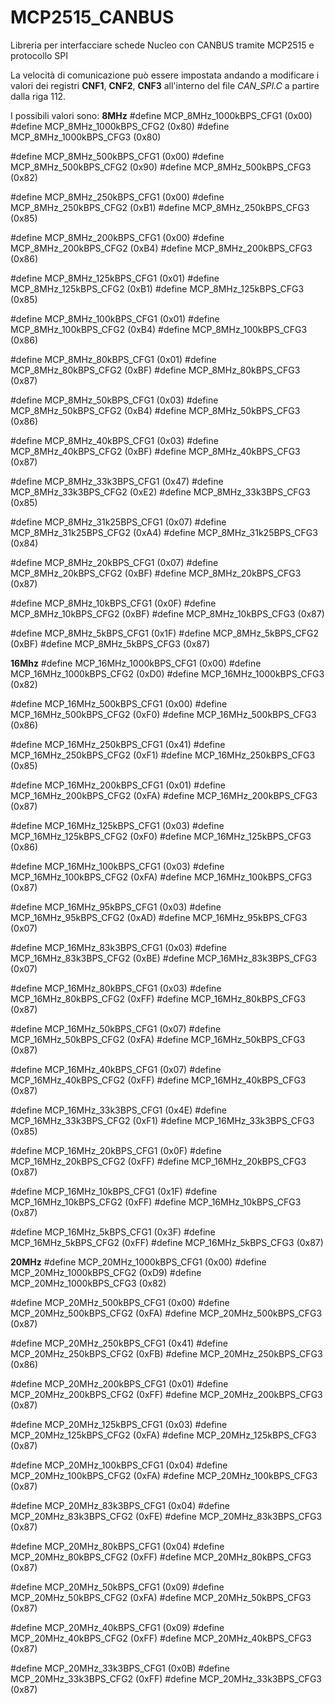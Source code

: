 # MCP2515_CANBUS
Libreria per interfacciare schede Nucleo con CANBUS tramite MCP2515 e protocollo SPI

La velocità di comunicazione può essere impostata andando a modificare i valori dei registri **CNF1**, **CNF2**, **CNF3** all'interno del file *CAN_SPI.C* a partire dalla riga 112.

I possibili valori sono:
**8MHz**
#define MCP_8MHz_1000kBPS_CFG1 (0x00)
#define MCP_8MHz_1000kBPS_CFG2 (0x80)
#define MCP_8MHz_1000kBPS_CFG3 (0x80)

#define MCP_8MHz_500kBPS_CFG1 (0x00)
#define MCP_8MHz_500kBPS_CFG2 (0x90)
#define MCP_8MHz_500kBPS_CFG3 (0x82)

#define MCP_8MHz_250kBPS_CFG1 (0x00)
#define MCP_8MHz_250kBPS_CFG2 (0xB1)
#define MCP_8MHz_250kBPS_CFG3 (0x85)

#define MCP_8MHz_200kBPS_CFG1 (0x00)
#define MCP_8MHz_200kBPS_CFG2 (0xB4)
#define MCP_8MHz_200kBPS_CFG3 (0x86)

#define MCP_8MHz_125kBPS_CFG1 (0x01)
#define MCP_8MHz_125kBPS_CFG2 (0xB1)
#define MCP_8MHz_125kBPS_CFG3 (0x85)

#define MCP_8MHz_100kBPS_CFG1 (0x01)
#define MCP_8MHz_100kBPS_CFG2 (0xB4)
#define MCP_8MHz_100kBPS_CFG3 (0x86)

#define MCP_8MHz_80kBPS_CFG1 (0x01)
#define MCP_8MHz_80kBPS_CFG2 (0xBF)
#define MCP_8MHz_80kBPS_CFG3 (0x87)

#define MCP_8MHz_50kBPS_CFG1 (0x03)
#define MCP_8MHz_50kBPS_CFG2 (0xB4)
#define MCP_8MHz_50kBPS_CFG3 (0x86)

#define MCP_8MHz_40kBPS_CFG1 (0x03)
#define MCP_8MHz_40kBPS_CFG2 (0xBF)
#define MCP_8MHz_40kBPS_CFG3 (0x87)

#define MCP_8MHz_33k3BPS_CFG1 (0x47)
#define MCP_8MHz_33k3BPS_CFG2 (0xE2)
#define MCP_8MHz_33k3BPS_CFG3 (0x85)

#define MCP_8MHz_31k25BPS_CFG1 (0x07)
#define MCP_8MHz_31k25BPS_CFG2 (0xA4)
#define MCP_8MHz_31k25BPS_CFG3 (0x84)

#define MCP_8MHz_20kBPS_CFG1 (0x07)
#define MCP_8MHz_20kBPS_CFG2 (0xBF)
#define MCP_8MHz_20kBPS_CFG3 (0x87)

#define MCP_8MHz_10kBPS_CFG1 (0x0F)
#define MCP_8MHz_10kBPS_CFG2 (0xBF)
#define MCP_8MHz_10kBPS_CFG3 (0x87)

#define MCP_8MHz_5kBPS_CFG1 (0x1F)
#define MCP_8MHz_5kBPS_CFG2 (0xBF)
#define MCP_8MHz_5kBPS_CFG3 (0x87)

**16Mhz**
#define MCP_16MHz_1000kBPS_CFG1 (0x00)
#define MCP_16MHz_1000kBPS_CFG2 (0xD0)
#define MCP_16MHz_1000kBPS_CFG3 (0x82)

#define MCP_16MHz_500kBPS_CFG1 (0x00)
#define MCP_16MHz_500kBPS_CFG2 (0xF0)
#define MCP_16MHz_500kBPS_CFG3 (0x86)

#define MCP_16MHz_250kBPS_CFG1 (0x41)
#define MCP_16MHz_250kBPS_CFG2 (0xF1)
#define MCP_16MHz_250kBPS_CFG3 (0x85)

#define MCP_16MHz_200kBPS_CFG1 (0x01)
#define MCP_16MHz_200kBPS_CFG2 (0xFA)
#define MCP_16MHz_200kBPS_CFG3 (0x87)

#define MCP_16MHz_125kBPS_CFG1 (0x03)
#define MCP_16MHz_125kBPS_CFG2 (0xF0)
#define MCP_16MHz_125kBPS_CFG3 (0x86)

#define MCP_16MHz_100kBPS_CFG1 (0x03)
#define MCP_16MHz_100kBPS_CFG2 (0xFA)
#define MCP_16MHz_100kBPS_CFG3 (0x87)

#define MCP_16MHz_95kBPS_CFG1 (0x03)
#define MCP_16MHz_95kBPS_CFG2 (0xAD)
#define MCP_16MHz_95kBPS_CFG3 (0x07)

#define MCP_16MHz_83k3BPS_CFG1 (0x03)
#define MCP_16MHz_83k3BPS_CFG2 (0xBE)
#define MCP_16MHz_83k3BPS_CFG3 (0x07)

#define MCP_16MHz_80kBPS_CFG1 (0x03)
#define MCP_16MHz_80kBPS_CFG2 (0xFF)
#define MCP_16MHz_80kBPS_CFG3 (0x87)

#define MCP_16MHz_50kBPS_CFG1 (0x07)
#define MCP_16MHz_50kBPS_CFG2 (0xFA)
#define MCP_16MHz_50kBPS_CFG3 (0x87)

#define MCP_16MHz_40kBPS_CFG1 (0x07)
#define MCP_16MHz_40kBPS_CFG2 (0xFF)
#define MCP_16MHz_40kBPS_CFG3 (0x87)

#define MCP_16MHz_33k3BPS_CFG1 (0x4E)
#define MCP_16MHz_33k3BPS_CFG2 (0xF1)
#define MCP_16MHz_33k3BPS_CFG3 (0x85)

#define MCP_16MHz_20kBPS_CFG1 (0x0F)
#define MCP_16MHz_20kBPS_CFG2 (0xFF)
#define MCP_16MHz_20kBPS_CFG3 (0x87)

#define MCP_16MHz_10kBPS_CFG1 (0x1F)
#define MCP_16MHz_10kBPS_CFG2 (0xFF)
#define MCP_16MHz_10kBPS_CFG3 (0x87)

#define MCP_16MHz_5kBPS_CFG1 (0x3F)
#define MCP_16MHz_5kBPS_CFG2 (0xFF)
#define MCP_16MHz_5kBPS_CFG3 (0x87)

**20MHz**
#define MCP_20MHz_1000kBPS_CFG1 (0x00)
#define MCP_20MHz_1000kBPS_CFG2 (0xD9)
#define MCP_20MHz_1000kBPS_CFG3 (0x82)

#define MCP_20MHz_500kBPS_CFG1 (0x00)
#define MCP_20MHz_500kBPS_CFG2 (0xFA)
#define MCP_20MHz_500kBPS_CFG3 (0x87)

#define MCP_20MHz_250kBPS_CFG1 (0x41)
#define MCP_20MHz_250kBPS_CFG2 (0xFB)
#define MCP_20MHz_250kBPS_CFG3 (0x86)

#define MCP_20MHz_200kBPS_CFG1 (0x01)
#define MCP_20MHz_200kBPS_CFG2 (0xFF)
#define MCP_20MHz_200kBPS_CFG3 (0x87)

#define MCP_20MHz_125kBPS_CFG1 (0x03)
#define MCP_20MHz_125kBPS_CFG2 (0xFA)
#define MCP_20MHz_125kBPS_CFG3 (0x87)

#define MCP_20MHz_100kBPS_CFG1 (0x04)
#define MCP_20MHz_100kBPS_CFG2 (0xFA)
#define MCP_20MHz_100kBPS_CFG3 (0x87)

#define MCP_20MHz_83k3BPS_CFG1 (0x04)
#define MCP_20MHz_83k3BPS_CFG2 (0xFE)
#define MCP_20MHz_83k3BPS_CFG3 (0x87)

#define MCP_20MHz_80kBPS_CFG1 (0x04)
#define MCP_20MHz_80kBPS_CFG2 (0xFF)
#define MCP_20MHz_80kBPS_CFG3 (0x87)

#define MCP_20MHz_50kBPS_CFG1 (0x09)
#define MCP_20MHz_50kBPS_CFG2 (0xFA)
#define MCP_20MHz_50kBPS_CFG3 (0x87)

#define MCP_20MHz_40kBPS_CFG1 (0x09)
#define MCP_20MHz_40kBPS_CFG2 (0xFF)
#define MCP_20MHz_40kBPS_CFG3 (0x87)

#define MCP_20MHz_33k3BPS_CFG1 (0x0B)
#define MCP_20MHz_33k3BPS_CFG2 (0xFF)
#define MCP_20MHz_33k3BPS_CFG3 (0x87)
